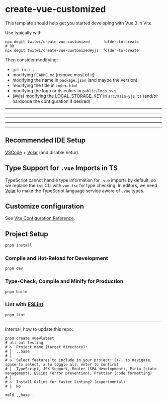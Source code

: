 # create-vue-customized

This template should help get you started developing with Vue 3 in Vite.

Use typically with 

```
npx degit twitwi/create-vue-customized      folder-to-create
# OR
npx degit twitwi/create-vue-customized#yjs  folder-to-create
```

Then consider modifying:
- `git init .`
- modifying `README.md` (remove most of it)
- modifying the name in `package.json` (and maybe the version)
- modifying the title in `index.html`
- modifying the logo or its colors in `public/logo.svg`
- (#yjs) modifying the LOCAL_STORAGE_KEY in `src/main-yjs.ts` (and/or hardcode the configuration if desired)

---
---
---
---
---

## Recommended IDE Setup

[VSCode](https://code.visualstudio.com/) + [Volar](https://marketplace.visualstudio.com/items?itemName=Vue.volar) (and disable Vetur).

## Type Support for `.vue` Imports in TS

TypeScript cannot handle type information for `.vue` imports by default, so we replace the `tsc` CLI with `vue-tsc` for type checking. In editors, we need [Volar](https://marketplace.visualstudio.com/items?itemName=Vue.volar) to make the TypeScript language service aware of `.vue` types.

## Customize configuration

See [Vite Configuration Reference](https://vite.dev/config/).

## Project Setup

```sh
pnpm install
```

### Compile and Hot-Reload for Development

```sh
pnpm dev
```

### Type-Check, Compile and Minify for Production

```sh
pnpm build
```

### Lint with [ESLint](https://eslint.org/)

```sh
pnpm lint
```


---

Internal, how to update this repo:

~~~
pnpm create vue@latest
# all but testing
# ◇  Project name (target directory):
# │  ,,base
# │
# ◇  Select features to include in your project: (↑/↓ to navigate, space to select, a to toggle all, enter to confirm)
# │  TypeScript, JSX Support, Router (SPA development), Pinia (state management), ESLint (error prevention), Prettier (code formatting)
# │
# ◇  Install Oxlint for faster linting? (experimental)
# │  No

meld ,,base .
~~~
